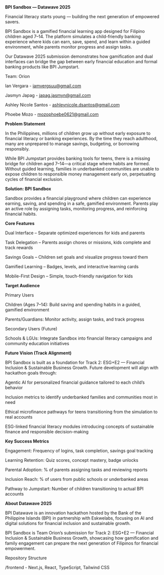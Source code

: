 **BPI Sandbox — Datawave 2025**

Financial literacy starts young — building the next generation of empowered savers.

BPI Sandbox is a gamified financial learning app designed for Filipino children aged 7–14. The platform simulates a child-friendly banking experience where kids can earn, save, spend, and learn within a guided environment, while parents monitor progress and assign tasks.

Our Datawave 2025 submission demonstrates how gamification and dual interfaces can bridge the gap between early financial education and formal banking products like BPI Jumpstart.

Team: Orion

Ian Vergara - iamvergsuu@gmail.com

Jasmyn Japag - japag.jasmyn@gmail.com

Ashley Nicole Santos - ashleynicole.dsantos@gmail.com

Phoebe Mozo - mozophoebe0621@gmail.com

**Problem Statement**

In the Philippines, millions of children grow up without early exposure to financial literacy or banking experiences. By the time they reach adulthood, many are unprepared to manage savings, budgeting, or borrowing responsibly.

While BPI Jumpstart provides banking tools for teens, there is a missing bridge for children aged 7–14—a critical stage where habits are formed. Without guided learning, families in underbanked communities are unable to expose children to responsible money management early on, perpetuating cycles of financial exclusion.

**Solution: BPI Sandbox**

Sandbox provides a financial playground where children can experience earning, saving, and spending in a safe, gamified environment. Parents play an active role by assigning tasks, monitoring progress, and reinforcing financial habits.

**Core Features**

Dual Interface – Separate optimized experiences for kids and parents

Task Delegation – Parents assign chores or missions, kids complete and track rewards

Savings Goals – Children set goals and visualize progress toward them

Gamified Learning – Badges, levels, and interactive learning cards

Mobile-First Design – Simple, touch-friendly navigation for kids

**Target Audience**

Primary Users

Children (Ages 7–14): Build saving and spending habits in a guided, gamified environment

Parents/Guardians: Monitor activity, assign tasks, and track progress

Secondary Users (Future)

Schools & LGUs: Integrate Sandbox into financial literacy campaigns and community education initiatives

**Future Vision (Track Alignment)**

BPI Sandbox is built as a foundation for Track 2: ESG+E2 — Financial Inclusion & Sustainable Business Growth. Future development will align with hackathon goals through:

Agentic AI for personalized financial guidance tailored to each child’s behavior

Inclusion metrics to identify underbanked families and communities most in need

Ethical microfinance pathways for teens transitioning from the simulation to real accounts

ESG-linked financial literacy modules introducing concepts of sustainable finance and responsible decision-making

**Key Success Metrics**

Engagement: Frequency of logins, task completion, savings goal tracking

Learning Retention: Quiz scores, concept mastery, badge unlocks

Parental Adoption: % of parents assigning tasks and reviewing reports

Inclusion Reach: % of users from public schools or underbanked areas

Pathway to Jumpstart: Number of children transitioning to actual BPI accounts

**About Datawave 2025**

BPI Datawave is an innovation hackathon hosted by the Bank of the Philippine Islands (BPI) in partnership with Eskwelabs, focusing on AI and digital solutions for financial inclusion and sustainable growth.

BPI Sandbox is Team Orion’s submission for Track 2: ESG+E2 — Financial Inclusion & Sustainable Business Growth, showcasing how gamification and family engagement can prepare the next generation of Filipinos for financial empowerment.

Repository Structure

/frontend - Next.js, React, TypeScript, Tailwind CSS
